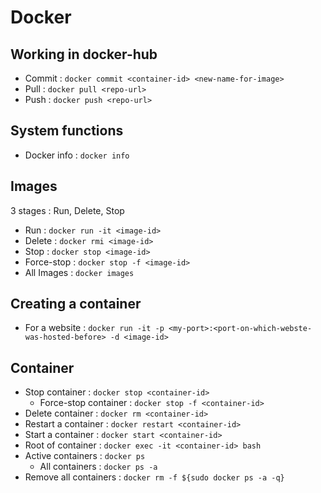 # Docker

## Working in docker-hub
- Commit : `docker commit <container-id> <new-name-for-image>`
- Pull : `docker pull <repo-url>`
- Push : `docker push <repo-url>`

## System functions
- Docker info : `docker info`

## Images
3 stages : Run, Delete, Stop
- Run : `docker run -it <image-id>`
- Delete : `docker rmi <image-id>`
- Stop : `docker stop <image-id>`
- Force-stop : `docker stop -f <image-id>`
- All Images : `docker images`

## Creating a container
- For a website : `docker run -it -p <my-port>:<port-on-which-webste-was-hosted-before> -d <image-id>`

## Container
- Stop container : `docker stop <container-id>`
  - Force-stop container : `docker stop -f <container-id>`
- Delete container : `docker rm <container-id>`
- Restart a container : `docker restart <container-id>`
- Start a container : `docker start <container-id>`
- Root of container : `docker exec -it <container-id> bash`
- Active containers : `docker ps`
  - All containers : `docker ps -a`
- Remove all containers : `docker rm -f ${sudo docker ps -a -q}`
